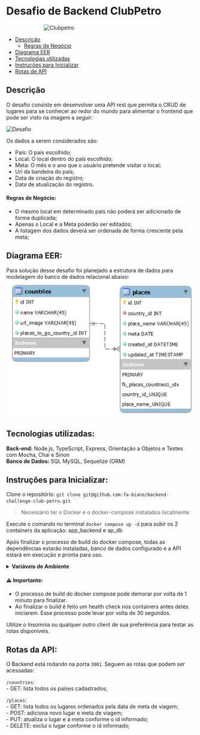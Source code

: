 # Desafio de Backend ClubPetro

<img src="./img/logo-clubpetro.png" style="margin-left: 100px" alt="Clubpetro" width="300">

- [Descrição](#descrição)
  - [Regras de Negócio](#regras-de-negócio)
- [Diagrama EER](#Diagrama-EER)
- [Tecnologias utilizadas](#tecnologias-utilizadas)
- [Instruções para Inicializar](#instruções-para-inicializar)
- [Rotas de API](#rotas-da-API)

## Descrição

O desafio consiste em desenvolver uma API rest que permita o CRUD de lugares para se conhecer ao redor do mundo para alimentar o frontend que pode ser visto na imagem a seguir:

<img src="./img/challenge.png" alt="Desafio" >

Os dados a serem considerados são:

- País: O país escolhido;
- Local: O local dentro do país escolhido;
- Meta: O mês e o ano que o usuário pretende visitar o local;
- Url da bandeira do país;
- Data de criação do registro;
- Data de atualização do registro.

#### Regras de Negócio:

- O mesmo local em determinado país não poderá ser adicionado de forma duplicada;
- Apenas o Local e a Meta poderão ser editados;
- A listagem dos dados deverá ser ordenada de forma crescente pela meta;

## Diagrama EER:

Para solução desse desafio foi planejado a estrutura de dados para modelagem do banco de dados relacional abaixo: </br>
<img src="./img/diagrama_EER.png" alt="Diagrama-EER" >

## Tecnologias utilizadas:

  **Back-end:** Node.js, TypeScript, Express, Orientação a Objetos e Testes com Mocha, Chai e Sinon </br>
  **Banco de Dados:** SQL MySQL, Sequelize (ORM) </br>

## Instruções para Inicializar:

  Clone o repositório: `git clone git@github.com:fa-biano/backend-challenge-club-petro.git`
  
  > Necessário ter o Docker e o docker-compose instalados localmente

  Execute o comando no terminal `docker compose up -d` para subir os 2 containers da aplicação: app_backend e ap_db 

  Após finalizar o processo de build do docker compose, todas as dependências estarão instaladas, banco de dados configurado e a API estará em execução e pronta para uso.

  <details>
    <summary><strong>Variáveis de Ambiente</strong></summary></br>
    Não há necessidade de configurar um arquivo .env nesse projeto. </br>
    No entanto, caso haja necessidade de fazer alguma alteração, crie um arquivo .env com as variáveis abaixo:

    `API_PORT=3001`
    `MYSQL_HOST=app_db`
    `MYSQL_PORT=3306`
    `MYSQL_USER=root`
    `MYSQL_PASSWORD=password`
    `MYSQL_DB_NAME=CLUB_PETRO`
  </details>

  #### ⚠️ Importante:
  * O processo de build do docker compose pode demorar por volta de 1 minuto para finalizar. </br>
  * Ao finalizar o build é feito um health check nos containers antes deles iniciarem. Esse processo pode levar por volta de 30 segundos.

  Utilize o Insomnia ou qualquer outro client de sua preferência para testar as rotas disponíveis.

## Rotas da API:

O Backend está rodando na porta `3001`. Seguem as rotas que podem ser acessadas:

  `/countries`: </br>
    - GET: lista todos os países cadastrados; </br>

  `/places`: </br>
    - GET: lista todos os lugares ordenados pela data de meta de viagem; </br>
    - POST: adiciona novo lugar e meta de viagem; </br>
    - PUT: atualiza o lugar e a meta conforme o id informado; </br>
    - DELETE: exclui o lugar conforme o id informado; </br>

